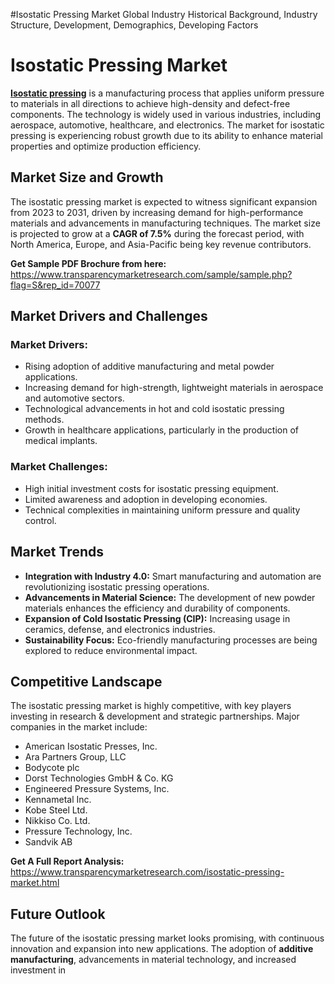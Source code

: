 #Isostatic Pressing Market Global Industry Historical Background, Industry Structure, Development, Demographics, Developing Factors

# Isostatic Pressing Market

[**Isostatic pressing**](https://www.transparencymarketresearch.com/isostatic-pressing-market.html) is a manufacturing process that applies uniform pressure to materials in all directions to achieve high-density and defect-free components. The technology is widely used in various industries, including aerospace, automotive, healthcare, and electronics. The market for isostatic pressing is experiencing robust growth due to its ability to enhance material properties and optimize production efficiency.

## Market Size and Growth

The isostatic pressing market is expected to witness significant expansion from 2023 to 2031, driven by increasing demand for high-performance materials and advancements in manufacturing techniques. The market size is projected to grow at a **CAGR of 7.5%** during the forecast period, with North America, Europe, and Asia-Pacific being key revenue contributors.

**Get Sample PDF Brochure from here:**  
<https://www.transparencymarketresearch.com/sample/sample.php?flag=S&rep_id=70077>

## Market Drivers and Challenges

### Market Drivers:
- Rising adoption of additive manufacturing and metal powder applications.
- Increasing demand for high-strength, lightweight materials in aerospace and automotive sectors.
- Technological advancements in hot and cold isostatic pressing methods.
- Growth in healthcare applications, particularly in the production of medical implants.

### Market Challenges:
- High initial investment costs for isostatic pressing equipment.
- Limited awareness and adoption in developing economies.
- Technical complexities in maintaining uniform pressure and quality control.

## Market Trends
- **Integration with Industry 4.0:** Smart manufacturing and automation are revolutionizing isostatic pressing operations.
- **Advancements in Material Science:** The development of new powder materials enhances the efficiency and durability of components.
- **Expansion of Cold Isostatic Pressing (CIP):** Increasing usage in ceramics, defense, and electronics industries.
- **Sustainability Focus:** Eco-friendly manufacturing processes are being explored to reduce environmental impact.

## Competitive Landscape

The isostatic pressing market is highly competitive, with key players investing in research & development and strategic partnerships. Major companies in the market include:
- American Isostatic Presses, Inc.
- Ara Partners Group, LLC
- Bodycote plc
- Dorst Technologies GmbH & Co. KG
- Engineered Pressure Systems, Inc.
- Kennametal Inc.
- Kobe Steel Ltd.
- Nikkiso Co. Ltd.
- Pressure Technology, Inc.
- Sandvik AB

**Get A Full Report Analysis:**  
<https://www.transparencymarketresearch.com/isostatic-pressing-market.html>

## Future Outlook

The future of the isostatic pressing market looks promising, with continuous innovation and expansion into new applications. The adoption of **additive manufacturing**, advancements in material technology, and increased investment in 
